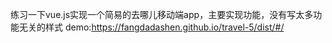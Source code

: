 练习一下vue.js实现一个简易的去哪儿移动端app，主要实现功能，没有写太多功能无关的样式
demo:https://fangdadashen.github.io/travel-5/dist/#/
